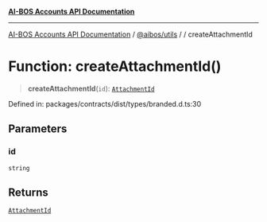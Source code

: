 [**AI-BOS Accounts API Documentation**](../../../README.md)

***

[AI-BOS Accounts API Documentation](../../../README.md) / [@aibos/utils](../README.md) / [](../README.md) / createAttachmentId

# Function: createAttachmentId()

> **createAttachmentId**(`id`): [`AttachmentId`](../type-aliases/AttachmentId.md)

Defined in: packages/contracts/dist/types/branded.d.ts:30

## Parameters

### id

`string`

## Returns

[`AttachmentId`](../type-aliases/AttachmentId.md)
